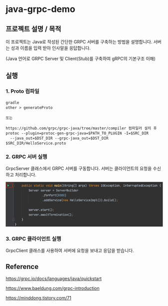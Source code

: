 # java-grpc-demo

## 프로젝트 설명 / 목적
이 프로젝트는 Java로 작성된 간단한 GRPC 서버를 구축하는 방법을 설명합니다. 서버는 성과 이름을 입력 받아 인사말을 응답합니다.

(Java 언어로 GRPC Server 및 Client(Stub)를 구축하여 gRPC의 기본구조 이해)

## 실행
### 1. Proto 컴파일
```shell
gradle
other > generateProto

또는 

https://github.com/grpc/grpc-java/tree/master/compiler 컴파일러 설치 후 
protoc --plugin=protoc-gen-grpc-java=$PATH_TO_PLUGIN -I=$SRC_DIR 
  --java_out=$DST_DIR --grpc-java_out=$DST_DIR $SRC_DIR/HelloService.proto
```
### 2. GRPC 서버 실행
GrpcServer 클래스에서 GRPC 서버를 구동합니다. 서버는 클라이언트의 요청을 수신하고 처리합니다.


![img.png](https://github.com/chlgkrws/java-grpc-demo/blob/main/github/img.png)

### 3. GRPC 클라이언트 실행
GrpcClient 클래스를 사용하여 서버에 요청을 보내고 응답을 받습니다.

## Reference

https://grpc.io/docs/languages/java/quickstart

https://www.baeldung.com/grpc-introduction

https://minddong.tistory.com/71
